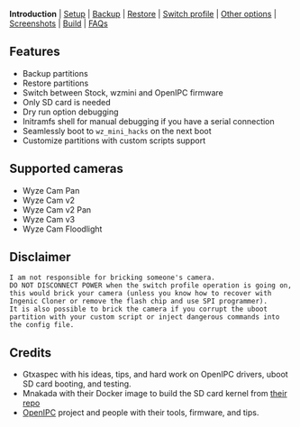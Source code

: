 **Introduction** | [Setup](README_setup.md) | [Backup](README_backup.md) | [Restore](README_restore.md) | [Switch profile](README_switch_profile.md) | [Other options](README_other_options.md) | [Screenshots](README_screenshots.md) | [Build](README_build.md) | [FAQs](README_FAQs.md)



## Features

- Backup partitions
- Restore partitions
- Switch between Stock, wzmini and OpenIPC firmware
- Only SD card is needed
- Dry run option debugging
- Initramfs shell for manual debugging if you have a serial connection
- Seamlessly boot to `wz_mini_hacks` on the next boot
- Customize partitions with custom scripts support

## Supported cameras

- Wyze Cam Pan
- Wyze Cam v2
- Wyze Cam v2 Pan
- Wyze Cam v3
- Wyze Cam Floodlight

## Disclaimer

```
I am not responsible for bricking someone's camera.
DO NOT DISCONNECT POWER when the switch profile operation is going on, this would brick your camera (unless you know how to recover with Ingenic Cloner or remove the flash chip and use SPI programmer).
It is also possible to brick the camera if you corrupt the uboot partition with your custom script or inject dangerous commands into the config file.
```

## Credits

- Gtxaspec with his ideas, tips, and hard work on OpenIPC drivers, uboot SD card booting, and testing.
- Mnakada with their Docker image to build the SD card kernel from [their repo](https://github.com/mnakada/atomcam_tools)
- [OpenIPC](https://github.com/OpenIPC) project and people with their tools, firmware, and tips.
